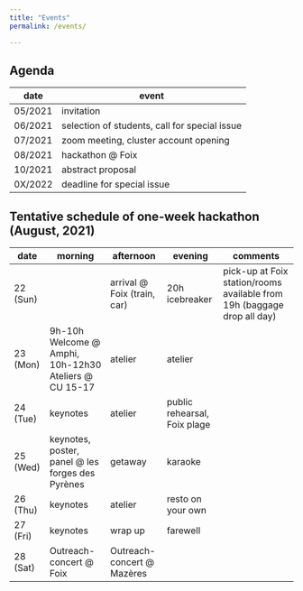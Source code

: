```yaml
---
title: "Events"
permalink: /events/

---
```


## Agenda 

| date | event |
|---------|---------|
|05/2021| invitation | 
|06/2021| selection of students, call for special issue |
|07/2021| zoom meeting, cluster account opening|
|08/2021| hackathon @ Foix|
|10/2021| abstract proposal|
|0X/2022| deadline for special issue|

## Tentative schedule of one-week hackathon (August, 2021)


| date | morning | afternoon | evening | comments |
|-------|--------|---------|---------| ---------|
| 22 (Sun) | | arrival @ Foix (train, car) | 20h icebreaker | pick-up at Foix station/rooms available from 19h (baggage drop all day) |
| 23 (Mon) | 9h-10h Welcome @ Amphi, 10h-12h30 Ateliers @ CU 15-17 | atelier| atelier | |
| 24 (Tue) | keynotes | atelier | public rehearsal, Foix plage | |
| 25 (Wed) | keynotes, poster, panel @ les forges des Pyrènes | getaway | karaoke ||
| 26 (Thu) | keynotes | atelier | resto on your own | |
| 27 (Fri) | keynotes | wrap up | farewell ||
| 28 (Sat) | Outreach-concert @ Foix | Outreach-concert @ Mazères | | |


